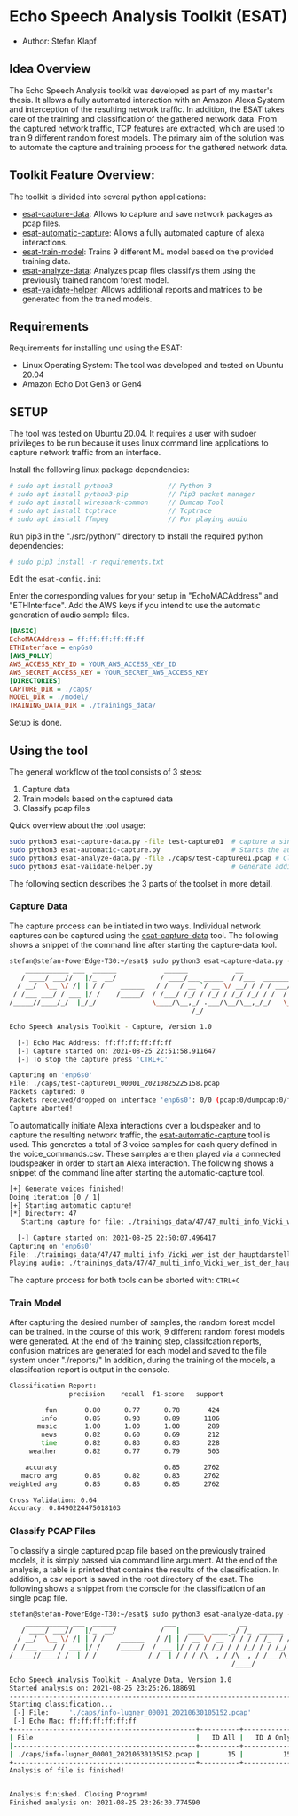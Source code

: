 # Echo Speech Analysis Toolkit (ESAT)

- Author: Stefan Klapf

## Idea Overview

The Echo Speech Analysis toolkit was developed as part of my master's thesis. It allows a fully automated interaction
with an Amazon Alexa System and interception of the resulting network traffic. In addition, the ESAT takes care of the
training and classification of the gathered network data. From the captured network traffic, TCP features are extracted,
which are used to train 9 different random forest models. The primary aim of the solution was to automate the capture
and training process for the gathered network data.

## Toolkit Feature Overview:

The toolkit is divided into several python applications:

- [esat-capture-data](./src/python/esat-capture-data.py): Allows to capture and save network packages as pcap files.
- [esat-automatic-capture](./src/python/esat-automatic-capture.py): Allows a fully automated capture of alexa
  interactions.
- [esat-train-model](./src/python/esat-train-model.py): Trains 9 different ML model based on the provided training data.
- [esat-analyze-data](./src/python/esat-analyze-data.py): Analyzes pcap files classifys them using the previously
  trained random forest model.
- [esat-validate-helper](./src/python/utils/esat-validate-helper.py): Allows additional reports and matrices to be
  generated from the trained models.

## Requirements

Requirements for installing und using the ESAT:

- Linux Operating System: The tool was developed and tested on Ubuntu 20.04
- Amazon Echo Dot Gen3 or Gen4

## SETUP

The tool was tested on Ubuntu 20.04. It requires a user with sudoer privileges to be run because it uses linux command
line applications to capture network traffic from an interface.

Install the following linux package dependencies:

```bash
# sudo apt install python3              // Python 3
# sudo apt install python3-pip          // Pip3 packet manager
# sudo apt install wireshark-common     // Dumcap Tool
# sudo apt install tcptrace             // Tcptrace
# sudo apt install ffmpeg               // For playing audio
```

Run pip3 in the "./src/python/" directory to install the required python dependencies:

```bash
# sudo pip3 install -r requirements.txt
```

Edit the ``esat-config.ini``:

Enter the corresponding values for your setup in "EchoMACAddress" and "ETHInterface". Add the AWS keys if you intend to
use the automatic generation of audio sample files.

```ini
[BASIC]
EchoMACAddress = ff:ff:ff:ff:ff:ff
ETHInterface = enp6s0
[AWS_POLLY]
AWS_ACCESS_KEY_ID = YOUR_AWS_ACCESS_KEY_ID
AWS_SECRET_ACCESS_KEY = YOUR_SECRET_AWS_ACCESS_KEY
[DIRECTORIES]
CAPTURE_DIR = ./caps/
MODEL_DIR = ./model/
TRAINING_DATA_DIR = ./trainings_data/
```

Setup is done.

## Using the tool

The general workflow of the tool consists of 3 steps:

1. Capture data
2. Train models based on the captured data
3. Classify pcap files

Quick overview about the tool usage:

```bash
sudo python3 esat-capture-data.py -file test-capture01  # capture a single alexa interaction and save it to the file test-capture01
sudo python3 esat-automatic-capture.py                  # Starts the automatic alexa interaction and capture process.
sudo python3 esat-analyze-data.py -file ./caps/test-capture01.pcap # Classify a single pcap file based on the trained models.
sudo python3 esat-validate-helper.py                    # Generate additional reports the the gathered data
```

The following section describes the 3 parts of the toolset in more detail.

### Capture Data

The capture process can be initiated in two ways. Individual network captures can be captured using the
[esat-capture-data](./src/python/esat-capture-data.py) tool. The following shows a snippet of the command line after
starting the capture-data tool.

```bash
stefan@stefan-PowerEdge-T30:~/esat$ sudo python3 esat-capture-data.py -file test-capture01
    ___________ ___  ______            ______            __
   / ____/ ___//   |/_  __/           / ____/___ _____  / /___  __________
  / __/  \__ \/ /| | / /    ______   / /   / __ `/ __ \/ __/ / / / ___/ _ \
 / /___ ___/ / ___ |/ /    /_____/  / /___/ /_/ / /_/ / /_/ /_/ / /  /  __/
/_____//____/_/  |_/_/              \____/\__,_/ .___/\__/\__,_/_/   \___/
                                              /_/

Echo Speech Analysis Toolkit - Capture, Version 1.0

  [-] Echo Mac Address: ff:ff:ff:ff:ff:ff
  [-] Capture started on: 2021-08-25 22:51:58.911647
  [-] To stop the capture press 'CTRL+C'

Capturing on 'enp6s0'
File: ./caps/test-capture01_00001_20210825225158.pcap
Packets captured: 0
Packets received/dropped on interface 'enp6s0': 0/0 (pcap:0/dumpcap:0/flushed:0/ps_ifdrop:0) (0.0%)
Capture aborted!
```

To automatically initiate Alexa interactions over a loudspeaker and to capture the resulting network traffic, the
[esat-automatic-capture](./src/python/esat-automatic-capture.py) tool is used. This generates a total of 3 voice samples
for each query defined in the voice_commands.csv. These samples are then played via a connected loudspeaker in order to
start an Alexa interaction. The following shows a snippet of the command line after starting the automatic-capture tool.

```bash
[+] Generate voices finished!
Doing iteration [0 / 1]
[+] Starting automatic capture!
[*] Directory: 47
   Starting capture for file: ./trainings_data/47/47_multi_info_Vicki_wer_ist_der_hauptdarsteller_in_titanic.mp3 with duration: 21 sec

  [-] Capture started on: 2021-08-25 22:50:07.496417
Capturing on 'enp6s0'
File: ./trainings_data/47/47_multi_info_Vicki_wer_ist_der_hauptdarsteller_in_titanic_00001_20210825225007.pcap
Playing audio: ./trainings_data/47/47_multi_info_Vicki_wer_ist_der_hauptdarsteller_in_titanic.mp3
```

The capture process for both tools can be aborted with: ``CTRL+C``

### Train Model

After capturing the desired number of samples, the random forest model can be trained. In the course of this work, 9
different random forest models were generated. At the end of the training step, classifcation reports, confusion
matrices are generated for each model and saved to the file system under "./reports/" In addition, during the training of
the models, a classifcation report is output in the console.

```bash
Classification Report:
               precision    recall  f1-score   support

         fun       0.80      0.77      0.78       424
        info       0.85      0.93      0.89      1106
       music       1.00      1.00      1.00       289
        news       0.82      0.60      0.69       212
        time       0.82      0.83      0.83       228
     weather       0.82      0.77      0.79       503

    accuracy                           0.85      2762
   macro avg       0.85      0.82      0.83      2762
weighted avg       0.85      0.85      0.85      2762

Cross Validation: 0.64
Accuracy: 0.8490224475018103
```

### Classify PCAP Files

To classify a single captured pcap file based on the previously trained models, it is simply passed via command line
argument. At the end of the analysis, a table is printed that contains the results of the classification. In addition, a
csv report is saved in the root directory of the esat. The following shows a snippet from the console for the classification of an single pcap file.

```bash
stefan@stefan-PowerEdge-T30:~/esat$ sudo python3 esat-analyze-data.py -file ./caps/info-lugner_00001_20210630105152.pcap
    ___________ ___  ______            ___                __
   / ____/ ___//   |/_  __/           /   |  ____  ____ _/ /_  ______  ___
  / __/  \__ \/ /| | / /    ______   / /| | / __ \/ __ `/ / / / /_  / / _ \
 / /___ ___/ / ___ |/ /    /_____/  / ___ |/ / / / /_/ / / /_/ / / /_/  __/
/_____//____/_/  |_/_/             /_/  |_/_/ /_/\__,_/_/\__, / /___/\___/
                                                        /____/

Echo Speech Analysis Toolkit - Analyze Data, Version 1.0
Started analysis on: 2021-08-25 23:26:26.188691
---------------------------------------------------------------------------------------------------------------------------
Starting classification...
 [-] File:     './caps/info-lugner_00001_20210630105152.pcap'
 [-] Echo Mac: ff:ff:ff:ff:ff:ff
+----------------------------------------------+----------+-------------+-------------+---------------+------------------+------------------+----------------+-------------------+-------------------+
| File                                         |   ID All |   ID A Only |   ID B Only | Speaker All   | Speaker A Only   | Speaker B Only   | Category All   | Category A Only   | Category B Only   |
|----------------------------------------------+----------+-------------+-------------+---------------+------------------+------------------+----------------+-------------------+-------------------|
| ./caps/info-lugner_00001_20210630105152.pcap |       15 |          15 |          11 | Hans          | Hans             | Hans             | info           | weather           | info              |
+----------------------------------------------+----------+-------------+-------------+---------------+------------------+------------------+----------------+-------------------+-------------------+
Analysis of file is finished!


Analysis finished. Closing Program!
Finished analysis on: 2021-08-25 23:26:30.774590
```